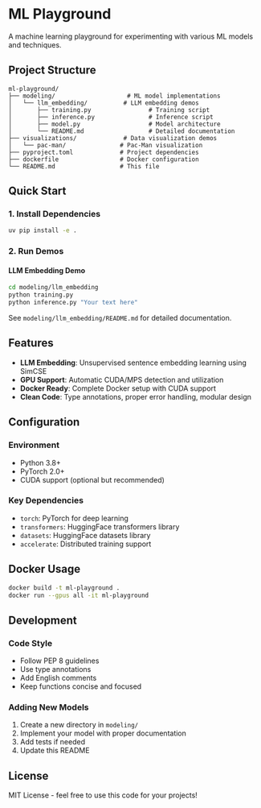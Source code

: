 # ML Playground

A machine learning playground for experimenting with various ML models and techniques.

## Project Structure

```
ml-playground/
├── modeling/                    # ML model implementations
│   └── llm_embedding/          # LLM embedding demos
│       ├── training.py                # Training script
│       ├── inference.py               # Inference script
│       ├── model.py                   # Model architecture
│       └── README.md                  # Detailed documentation
├── visualizations/             # Data visualization demos
│   └── pac-man/               # Pac-Man visualization
├── pyproject.toml             # Project dependencies
├── dockerfile                 # Docker configuration
└── README.md                  # This file
```

## Quick Start

### 1. Install Dependencies

```bash
uv pip install -e .
```

### 2. Run Demos

#### LLM Embedding Demo

```bash
cd modeling/llm_embedding
python training.py
python inference.py "Your text here"
```

See `modeling/llm_embedding/README.md` for detailed documentation.

## Features

- **LLM Embedding**: Unsupervised sentence embedding learning using SimCSE
- **GPU Support**: Automatic CUDA/MPS detection and utilization
- **Docker Ready**: Complete Docker setup with CUDA support
- **Clean Code**: Type annotations, proper error handling, modular design

## Configuration

### Environment

- Python 3.8+
- PyTorch 2.0+
- CUDA support (optional but recommended)

### Key Dependencies

- `torch`: PyTorch for deep learning
- `transformers`: HuggingFace transformers library
- `datasets`: HuggingFace datasets library
- `accelerate`: Distributed training support

## Docker Usage

```bash
docker build -t ml-playground .
docker run --gpus all -it ml-playground
```

## Development

### Code Style

- Follow PEP 8 guidelines
- Use type annotations
- Add English comments
- Keep functions concise and focused

### Adding New Models

1. Create a new directory in `modeling/`
2. Implement your model with proper documentation
3. Add tests if needed
4. Update this README

## License

MIT License - feel free to use this code for your projects!
